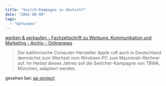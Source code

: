 ```yaml
---
title: "Switch-Kampagne in deutsch?"
date: "2002-08-09"
tags:
  - "Gefunden"
---
```


[werben & verkaufen - Fachzeitschrift zu Werbung, Kommunikation und Marketing - Archiv - Onlinenews](https://web.archive.org/web/20040830132153/http://www.wuv.de/static/news/84073.html)

> Der kalifornische Computer-Hersteller Apple ruft auch in Deutschland demnächst zum Wechsel vom Windows-PC zum Macintosh-Rechner auf. Im Herbst dieses Jahres soll die Switcher-Kampagne von TBWA, München, adaptiert werden.

gesehen bei: [ap-project](https://web.archive.org/web/20040830132153/http://www.ap-project.com/2002_08_01_chronicles.php#80016797)
